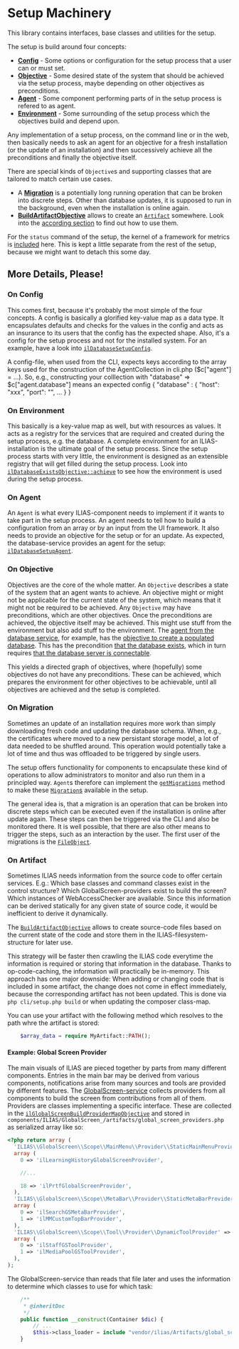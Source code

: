 # Setup Machinery

This library contains interfaces, base classes and utilities for the setup.

The setup is build around four concepts:

* [**Config**](./Config.php) - Some options or configuration for the setup process
that a user can or must set.
* [**Objective**](./Objective.php) - Some desired state of the system that should
be achieved via the setup process, maybe depending on other objectives as preconditions.
* [**Agent**](./Agent.php) - Some component performing parts of in the setup process
is refered to as agent.
* [**Environment**](./Environment.php) - Some surrounding of the setup process which
the objectives build and depend upon.

Any implementation of a setup process, on the command line or in the web, then
basically needs to ask an agent for an objective for a fresh installation (or the
update of an installation) and then successively achieve all the preconditions
and finally the objective itself.

There are special kinds of `Objective`s and supporting classes that are tailored to
match certain use cases.

* A [**Migration**](Migration.php) is a potentially long running operation that can be
broken into discrete steps. Other than database updates, it is supposed to run in the
background, even when the installation is online again.
* [**BuildArtifactObjective**](Objective/BuildArtifactObjective.php) allows to create an
[`Artifact`](./Artifact.php) somewhere. Look into the [according section](#on-artifacts)
to find out how to use them.

For the `status` command of the setup, the kernel of a framework for metrics is
[included](./Metrics/README.md) here. This is kept a little separate from the rest
of the setup, because we might want to detach this some day.


## More Details, Please!

### On Config

This comes first, because it's probably the most simple of the four concepts. A
config is basically a glorified key-value map as a data type. It encapsulates
defaults and checks for the values in the config and acts as an insurance to its
users that the config has the expected shape. Also, it's a config for the setup
process and not for the installed system. For an example, have a look into
[`ilDatabaseSetupConfig`](Services/Database/classes/Setup/class.ilDatabaseSetupConfig.php).

A config-file, when used from the CLI, expects keys according to the array keys used
for the construction of the AgentCollection in cli.php ($c["agent"] = ...).
So, e.g., constructing your colllection with "database" => $c["agent.database"] means
an expected config
{
  "database" : {
      "host": "xxx",
      "port": "",
      ...
  }
}


### On Environment

This basically is a key-value map as well, but with resources as values. It acts
as a registry for the services that are required and created during the setup
process, e.g. the database. A complete environment for an ILIAS-installation is
the ultimate goal of the setup process. Since the setup process starts with very
little, the environment is designed as an extensible registry that will get
filled during the setup process. Look into [`ilDatabaseExistsObjective::achieve`](Services/Database/classes/Setup/class.ilDatabaseExistsObjective.php)
to see how the environment is used during the setup process.


### On Agent

An `Agent` is what every ILIAS-component needs to implement if it wants to take
part in the setup process. An agent needs to tell how to build a configuration
from an array or by an input from the UI framework. It also needs to provide an
objective for the setup or for an update. As expected, the database-service
provides an agent for the setup: [`ilDatabaseSetupAgent`](Services/Database/classes/Setup/class.ilDatabaseSetupAgent.php).


### On Objective

Objectives are the core of the whole matter. An `Objective` describes a state of
the system that an agent wants to achieve. An objective might or might not be
applicable for the current state of the system, which means that it might not
be required to be achieved. Any `Objective` may have preconditions, which are
other objectives. Once the preconditions are achieved, the objective itself may
be achieved. This might use stuff from the environment but also add stuff to
the environment. The [agent from the database service](Services/Database/classes/Setup/class.ilDatabaseSetupAgent.php),
for example, has the [objective to create a populated database](Services/Database/classes/Setup/class.ilDatabasePopulatedObjective.php).
This has the precondition [that the database exists](Services/Database/classes/Setup/class.ilDatabaseExistsObjective.php),
which in turn requires [that the database server is connectable](Services/Database/classes/Setup/class.ilDatabaseExistsObjective.php).

This yields a directed graph of objectives, where (hopefully) some objectives do
not have any preconditions. These can be achieved, which prepares the environment
for other objectives to be achievable, until all objectives are achieved and the
setup is completed.


### On Migration

Sometimes an update of an installation requires more work than simply downloading
fresh code and updating the database schema. When, e.g., the certificates where
moved to a new persistant storage model, a lot of data needed to be shuffled around.
This operation would potentially take a lot of time and thus was offloaded to be
triggered by single users.

The setup offers functionality for components to encapsulate these kind of operations
to allow administrators to monitor and also run them in a principled way. `Agent`s
therefore can implement the [`getMigrations`](`src/Setup/Agent.php#L82`) method to
make these [`Migration`s](src/Setup/Migration.php) available in the setup.

The general idea is, that a migration is an operation that can be broken into discrete
steps which can be executed even if the installation is online after update again.
These steps can then be triggered via the CLI and also be monitored there. It is well
possible, that there are also other means to trigger the steps, such as an interaction
by the user. The first user of the migrations is the [`FileObject`](Modules/File/classes/Setup/class.ilFileObjectToStorageMigration.php).


### On Artifact

Sometimes ILIAS needs information from the source code to offer certain services.
E.g.: Which base classes and command classes exist in the control structure?
Which GlobalScreen-providers exist to build the screen? Which instances of
WebAccessChecker are available. Since this information can be derived statically
for any given state of source code, it would be inefficient to derive it dynamically.

The [`BuildArtifactObjective`](Objective/BuildArtifactObjective.php) allows to create source-code
files based on the current state of the code and store them in the ILIAS-filesystem-
structure for later use.

This strategy will be faster then crawling the ILIAS code everytime the information
is required or storing that information in the database. Thanks to op-code-caching,
the information will practically be in-memory. This approach has one major downside:
When adding or changing code that is included in some artifact, the change does
not come in effect immediately, because the corresponding artifact has not been
updated. This is done via `php cli/setup.php build` or when updating
the composer class-map.

You can use your artifact with the following method which resolves to the 
path whre the artifact is stored:

```php
    $array_data = require MyArtifact::PATH();
```

#### Example: Global Screen Provider

The main visuals of ILIAS are pieced together by parts from many different components.
Entries in the main bar may be derived from various components, notifications arise
from many sources and tools are provided by different features. The [GlobalScreen-service](../../components/ILIAS/GlobalScreen_)
collects providers from all components to build the screen from contributions from
all of them. Providers are classes implementing a specific interface. These are
collected in the [`ilGlobalScreenBuildProviderMapObjective`](../../components/ILIAS/GlobalScreen_/classes/Setup/class.ilGlobalScreenBuildProviderMapObjective.php)
and stored in `components/ILIAS/GlobalScreen_/artifacts/global_screen_providers.php` as
serialized array like so:

```php
<?php return array (
  'ILIAS\\GlobalScreen\\Scope\\MainMenu\\Provider\\StaticMainMenuProvider' =>
  array (
    0 => 'ilLearningHistoryGlobalScreenProvider',

	//...

    18 => 'ilPrtfGlobalScreenProvider',
  ),
  'ILIAS\\GlobalScreen\\Scope\\MetaBar\\Provider\\StaticMetaBarProvider' =>
  array (
    0 => 'ilSearchGSMetaBarProvider',
    1 => 'ilMMCustomTopBarProvider',
  ),
  'ILIAS\\GlobalScreen\\Scope\\Tool\\Provider\\DynamicToolProvider' =>
  array (
    0 => 'ilStaffGSToolProvider',
    1 => 'ilMediaPoolGSToolProvider',
  ),
);
```

The GlobalScreen-service than reads that file later and uses the information to
determine which classes to use for which task:

```php
	/**
	 * @inheritDoc
	 */
	public function __construct(Container $dic) {
		// ...
		$this->class_loader = include "vendor/ilias/Artifacts/global_screen_providers.php";
	}
```

